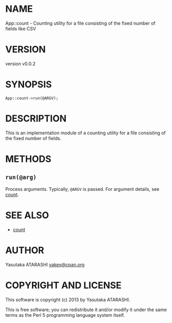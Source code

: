 # NAME

App::count - Counting utility for a file consisting of the fixed number of fields like CSV

# VERSION

version v0.0.2

# SYNOPSIS

    App::count->run(@ARGV);

# DESCRIPTION

This is an implementation module of a counting utility for a file consisting of the fixed number of fields.

# METHODS

## `run(@arg)`

Process arguments. Typically, `@ARGV` is passed. For argument details, see [count](https://metacpan.org/pod/count).

# SEE ALSO

- [count](https://metacpan.org/pod/count)

# AUTHOR

Yasutaka ATARASHI <yakex@cpan.org>

# COPYRIGHT AND LICENSE

This software is copyright (c) 2013 by Yasutaka ATARASHI.

This is free software; you can redistribute it and/or modify it under
the same terms as the Perl 5 programming language system itself.
